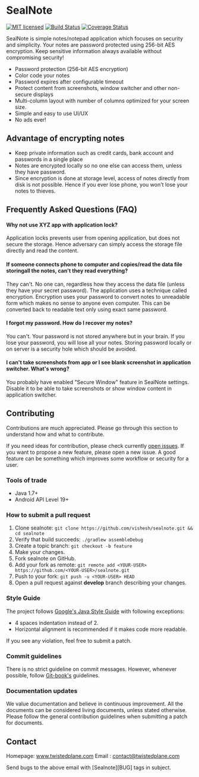 # SealNote

[![MIT licensed](https://img.shields.io/badge/license-MIT-blue.svg)](COPYING.md)
[![Build Status](https://travis-ci.org/vishesh/sealnote.svg?branch=master)](https://travis-ci.org/vishesh/sealnote)
[![Coverage Status](https://codecov.io/gh/vishesh/sealnote/coverage.svg?branch=master)](https://codecov.io/gh/vishesh/sealnote?branch=master)

SealNote is simple notes/notepad application which focuses on security and
simplicity. Your notes are password protected using 256-bit AES encryption.
Keep sensitive information always available without compromising security!

* Password protection (256-bit AES encryption)
* Color code your notes
* Password expires after configurable timeout
* Protect content from screenshots, window switcher and other non-secure
  displays
* Multi-column layout with number of columns optimized for your screen size.
* Simple and easy to use UI/UX
* No ads ever!

Advantage of encrypting notes
-----------------------------

* Keep private information such as credit cards, bank account and passwords
  in a single place
* Notes are encrypted locally so no one else can access them, unless they
  have password.
* Since encryption is done at storage level, access of notes directly from
  disk is not possible. Hence if you ever lose phone, you won't lose your
  notes to thieves.

Frequently Asked Questions (FAQ)
--------------------------------

#### Why not use XYZ app with application lock?

Application locks prevents user from opening application, but does not secure
the storage. Hence adversary can simply access the storage file directly and
read the content.

#### If someone connects phone to computer and copies/read the data file storingall the notes, can't they read everything?

They can't. No one can, regardless how they access the data file (unless they
have your secret password). The application uses a technique called encryption.
Encryption uses your password to convert notes to unreadable form which makes
no sense to anyone even computer. This can be converted back to readable text
only using exact same password.

#### I forgot my password. How do I recover my notes?

You can't. Your password is not stored anywhere but in your brain. If you lose
your password, you will lose all your notes. Storing password locally or on
server is a security hole which should be avoided.

#### I can't take screenshots from app or I see blank screenshot in application switcher. What's wrong?

You probably have enabled "Secure Window" feature in SealNote settings.
Disable it to be able to take screenshots or show window content in application
switcher.

Contributing
--------------------------------

Contributions are much appreciated. Please go through this section to
understand how and what to contribute.

If you need ideas for contribution, please check currently [open
issues](https://github.com/vishesh/sealnote/issues). If you want to propose a
new feature, please open a new issue. A good feature can be something which
improves some workflow or security for a user.

### Tools of trade

* Java 1.7+
* Android API Level 19+

### How to submit a pull request

1. Clone sealnote: `git clone https://github.com/vishesh/sealnote.git && cd sealnote`
2. Verify that build succeeds: `./gradlew assembleDebug`
3. Create a topic branch: `git checkout -b feature`
4. Make your changes.
5. Fork sealnote on GitHub.
6. Add your fork as remote: `git remote add <YOUR-USER> https://github.com/<YOUR-USER>/sealnote.git`
7. Push to your fork: `git push -u <YOUR-USER> HEAD`
8. Open a pull request against **develop** branch describing your changes.

### Style Guide

The project follows [Google's Java Style
Guide](https://google.github.io/styleguide/javaguide.html) with following
exceptions:

* 4 spaces indentation instead of 2.
* Horizontal alignment is recommended if it makes code more readable.

If you see any violation, feel free to submit a patch.

### Commit guidelines

There is no strict guideline on commit messages. However, whenever possible,
follow [Git-book's](https://git-scm.com/book/ch5-2.html#Commit-Guidelines)
 guidelines.

### Documentation updates

We value documentation and believe in continuous improvement. All the documents can be considered living documents, unless stated otherwise. Please follow the general contribution guidelines when submitting a patch for documents.

Contact
-------
Homepage: www.twistedplane.com
Email   : contact@twistedplane.com

Send bugs to the above email with [Sealnote][BUG] tags in subject.
